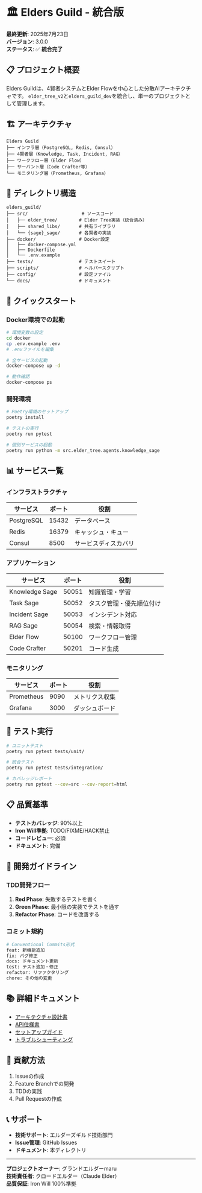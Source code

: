 # 🏛️ Elders Guild - 統合版

**最終更新**: 2025年7月23日  
**バージョン**: 3.0.0  
**ステータス**: ✅ **統合完了**

## 📋 プロジェクト概要

Elders Guildは、4賢者システムとElder Flowを中心とした分散AIアーキテクチャです。
`elder_tree_v2`と`elders_guild_dev`を統合し、単一のプロジェクトとして管理します。

## 🏗️ アーキテクチャ

```
Elders Guild
├── インフラ層（PostgreSQL, Redis, Consul）
├── 4賢者層（Knowledge, Task, Incident, RAG）
├── ワークフロー層（Elder Flow）
├── サーバント層（Code Crafter等）
└── モニタリング層（Prometheus, Grafana）
```

## 📁 ディレクトリ構造

```
elders_guild/
├── src/                    # ソースコード
│   ├── elder_tree/        # Elder Tree実装（統合済み）
│   ├── shared_libs/       # 共有ライブラリ
│   └── {sage}_sage/       # 各賢者の実装
├── docker/                # Docker設定
│   ├── docker-compose.yml
│   ├── Dockerfile
│   └── .env.example
├── tests/                 # テストスイート
├── scripts/               # ヘルパースクリプト
├── config/                # 設定ファイル
└── docs/                  # ドキュメント
```

## 🚀 クイックスタート

### Docker環境での起動

```bash
# 環境変数の設定
cd docker
cp .env.example .env
# .envファイルを編集

# 全サービスの起動
docker-compose up -d

# 動作確認
docker-compose ps
```

### 開発環境

```bash
# Poetry環境のセットアップ
poetry install

# テストの実行
poetry run pytest

# 個別サービスの起動
poetry run python -m src.elder_tree.agents.knowledge_sage
```

## 📊 サービス一覧

### インフラストラクチャ
| サービス | ポート | 役割 |
|---------|-------|------|
| PostgreSQL | 15432 | データベース |
| Redis | 16379 | キャッシュ・キュー |
| Consul | 8500 | サービスディスカバリ |

### アプリケーション
| サービス | ポート | 役割 |
|---------|-------|------|
| Knowledge Sage | 50051 | 知識管理・学習 |
| Task Sage | 50052 | タスク管理・優先順位付け |
| Incident Sage | 50053 | インシデント対応 |
| RAG Sage | 50054 | 検索・情報取得 |
| Elder Flow | 50100 | ワークフロー管理 |
| Code Crafter | 50201 | コード生成 |

### モニタリング
| サービス | ポート | 役割 |
|---------|-------|------|
| Prometheus | 9090 | メトリクス収集 |
| Grafana | 3000 | ダッシュボード |

## 🧪 テスト実行

```bash
# ユニットテスト
poetry run pytest tests/unit/

# 統合テスト
poetry run pytest tests/integration/

# カバレッジレポート
poetry run pytest --cov=src --cov-report=html
```

## 📋 品質基準

- **テストカバレッジ**: 90%以上
- **Iron Will準拠**: TODO/FIXME/HACK禁止
- **コードレビュー**: 必須
- **ドキュメント**: 完備

## 🔧 開発ガイドライン

### TDD開発フロー

1. **Red Phase**: 失敗するテストを書く
2. **Green Phase**: 最小限の実装でテストを通す
3. **Refactor Phase**: コードを改善する

### コミット規約

```bash
# Conventional Commits形式
feat: 新機能追加
fix: バグ修正
docs: ドキュメント更新
test: テスト追加・修正
refactor: リファクタリング
chore: その他の変更
```

## 📚 詳細ドキュメント

- [アーキテクチャ設計書](docs/architecture.md)
- [API仕様書](docs/api-specification.md)
- [セットアップガイド](docs/setup-guide.md)
- [トラブルシューティング](docs/troubleshooting.md)

## 🤝 貢献方法

1. Issueの作成
2. Feature Branchでの開発
3. TDDの実践
4. Pull Requestの作成

## 📞 サポート

- **技術サポート**: エルダーズギルド技術部門
- **Issue管理**: GitHub Issues
- **ドキュメント**: 本ディレクトリ

---

**プロジェクトオーナー**: グランドエルダーmaru  
**技術責任者**: クロードエルダー（Claude Elder）  
**品質保証**: Iron Will 100%準拠